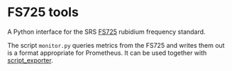 # FS725 tools

A Python interface for the SRS [FS725](https://www.thinksrs.com/products/fs725.html) rubidium frequency standard.

The script `monitor.py` queries metrics from the FS725 and writes them out is a format appropriate for Prometheus.
It can be used together with [script_exporter](https://github.com/ricoberger/script_exporter).
